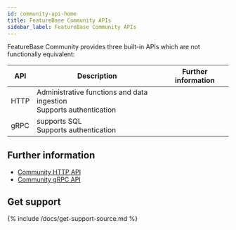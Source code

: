 ```yaml
---
id: community-api-home
title: FeatureBase Community APIs
sidebar_label: FeatureBase Community APIs
---
```



FeatureBase Community provides three built-in APIs which are not functionally equivalent:

| API | Description | Further information |
|---|---|---|
| HTTP | Administrative functions and data ingestion<br/>Supports authentication |
| gRPC | supports SQL<br/>Supports authentication |

## Further information

* [Community HTTP API](/docs/community/community-http-api.md)
* [Community gRPC API](/docs/community/community-grpc-api.md)

## Get support

{% include /docs/get-support-source.md %}
